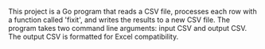 <!-- Use this file to provide workspace-specific custom instructions to Copilot. For more details, visit https://code.visualstudio.com/docs/copilot/copilot-customization#_use-a-githubcopilotinstructionsmd-file -->

This project is a Go program that reads a CSV file, processes each row with a function called 'fixit', and writes the results to a new CSV file. The program takes two command line arguments: input CSV and output CSV. The output CSV is formatted for Excel compatibility.
